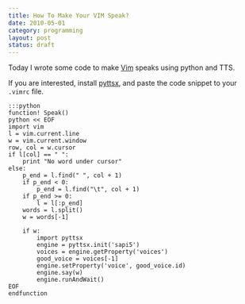 ```yaml
---
title: How To Make Your VIM Speak?
date: 2010-05-01
category: programming
layout: post
status: draft
---
```



Today I wrote some code to make [Vim](http://www.vim.org/) speaks using python and TTS.

If you are interested, install [pyttsx](https://pypi.python.org/pypi/pyttsx), and paste the code snippet to your `.vimrc` file.



    :::python
    function! Speak()
    python << EOF
    import vim
    l = vim.current.line
    w = vim.current.window
    row, col = w.cursor
    if l[col] == " ":
        print "No word under cursor"
    else:
        p_end = l.find(" ", col + 1)
        if p_end < 0:
            p_end = l.find("\t", col + 1)
        if p_end >= 0:
            l = l[:p_end]
        words = l.split()
        w = words[-1]
    
        if w:
            import pyttsx
            engine = pyttsx.init('sapi5')
            voices = engine.getProperty('voices')
            good_voice = voices[-1]
            engine.setProperty('voice', good_voice.id)
            engine.say(w)
            engine.runAndWait()
    EOF
    endfunction
